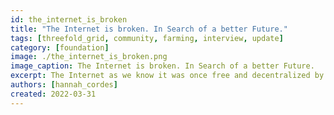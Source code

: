 ```yaml
---
id: the_internet_is_broken
title: "The Internet is broken. In Search of a better Future."
tags: [threefold_grid, community, farming, interview, update]
category: [foundation]
image: ./the_internet_is_broken.png
image_caption: The Internet is broken. In Search of a better Future.
excerpt: The Internet as we know it was once free and decentralized by nature. Over time, it’s architecture has become very centralized. ThreeFold represents an opportunity to realize the initial promise of a distributed and neutral Internet owned by the people.
authors: [hannah_cordes]
created: 2022-03-31
---
```


